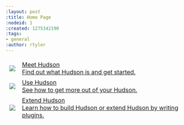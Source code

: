 ```yaml
---
:layout: post
:title: Home Page
:nodeid: 1
:created: 1275342190
:tags:
- general
:author: rtyler
---
```

<div align='center'> 
	<table valign='middle' class='directory' style="border-collapse:separate"> 
		<tr>
			<td><a href="http://wiki.hudson-ci.org/display/HUDSON/Meet+Hudson"><img src="/drupal6/sites/default/files/images/butler.png" class='logo'></a></td> 
			<td><a href="http://wiki.hudson-ci.org/display/HUDSON/Meet+Hudson"> 
			<div class='title'>Meet Hudson</div> 
			<div class='description'>Find out what Hudson is and get started.</div> 
			</a></td> 
		</tr> 
		<tr> 
			<td><a href="http://wiki.hudson-ci.org/display/HUDSON/Use+Hudson"><img src="/drupal6/sites/default/files/images/user.gif" class=logo></a></td> 
			<td><a href="http://wiki.hudson-ci.org/display/HUDSON/Use+Hudson"> 
			<div class=title>Use Hudson</div> 
			<div class=description>See how to get more out of your Hudson.</div> 
			</a></td> 
		</tr> 
		<tr> 
			<td><a href="http://wiki.hudson-ci.org/display/HUDSON/Extend+Hudson"><img src="/drupal6/sites/default/files/images/developer.gif" class=logo></a></td> 
			<td><a href="http://wiki.hudson-ci.org/display/HUDSON/Extend+Hudson"> 
			<div class=title>Extend Hudson</div> 
			<div class=description>Learn how to build Hudson or extend Hudson by writing plugins.</div> 
			</a></td> 
		</tr> 
	</table> 
</div> 
